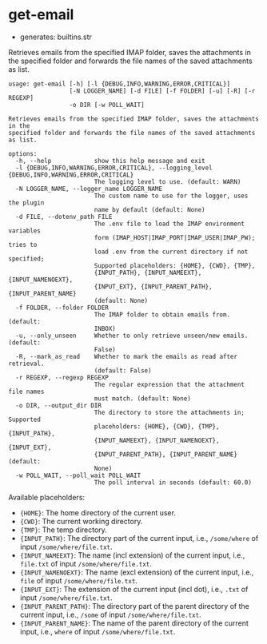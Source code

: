 # get-email

* generates: builtins.str

Retrieves emails from the specified IMAP folder, saves the attachments in the specified folder and forwards the file names of the saved attachments as list.

```
usage: get-email [-h] [-l {DEBUG,INFO,WARNING,ERROR,CRITICAL}]
                 [-N LOGGER_NAME] [-d FILE] [-f FOLDER] [-u] [-R] [-r REGEXP]
                 -o DIR [-w POLL_WAIT]

Retrieves emails from the specified IMAP folder, saves the attachments in the
specified folder and forwards the file names of the saved attachments as list.

options:
  -h, --help            show this help message and exit
  -l {DEBUG,INFO,WARNING,ERROR,CRITICAL}, --logging_level {DEBUG,INFO,WARNING,ERROR,CRITICAL}
                        The logging level to use. (default: WARN)
  -N LOGGER_NAME, --logger_name LOGGER_NAME
                        The custom name to use for the logger, uses the plugin
                        name by default (default: None)
  -d FILE, --dotenv_path FILE
                        The .env file to load the IMAP environment variables
                        form (IMAP_HOST|IMAP_PORT|IMAP_USER|IMAP_PW); tries to
                        load .env from the current directory if not specified;
                        Supported placeholders: {HOME}, {CWD}, {TMP},
                        {INPUT_PATH}, {INPUT_NAMEEXT}, {INPUT_NAMENOEXT},
                        {INPUT_EXT}, {INPUT_PARENT_PATH}, {INPUT_PARENT_NAME}
                        (default: None)
  -f FOLDER, --folder FOLDER
                        The IMAP folder to obtain emails from. (default:
                        INBOX)
  -u, --only_unseen     Whether to only retrieve unseen/new emails. (default:
                        False)
  -R, --mark_as_read    Whether to mark the emails as read after retrieval.
                        (default: False)
  -r REGEXP, --regexp REGEXP
                        The regular expression that the attachment file names
                        must match. (default: None)
  -o DIR, --output_dir DIR
                        The directory to store the attachments in; Supported
                        placeholders: {HOME}, {CWD}, {TMP}, {INPUT_PATH},
                        {INPUT_NAMEEXT}, {INPUT_NAMENOEXT}, {INPUT_EXT},
                        {INPUT_PARENT_PATH}, {INPUT_PARENT_NAME} (default:
                        None)
  -w POLL_WAIT, --poll_wait POLL_WAIT
                        The poll interval in seconds (default: 60.0)
```

Available placeholders:

* `{HOME}`: The home directory of the current user.
* `{CWD}`: The current working directory.
* `{TMP}`: The temp directory.
* `{INPUT_PATH}`: The directory part of the current input, i.e., `/some/where` of input `/some/where/file.txt`.
* `{INPUT_NAMEEXT}`: The name (incl extension) of the current input, i.e., `file.txt` of input `/some/where/file.txt`.
* `{INPUT_NAMENOEXT}`: The name (excl extension) of the current input, i.e., `file` of input `/some/where/file.txt`.
* `{INPUT_EXT}`: The extension of the current input (incl dot), i.e., `.txt` of input `/some/where/file.txt`.
* `{INPUT_PARENT_PATH}`: The directory part of the parent directory of the current input, i.e., `/some` of input `/some/where/file.txt`.
* `{INPUT_PARENT_NAME}`: The name of the parent directory of the current input, i.e., `where` of input `/some/where/file.txt`.
